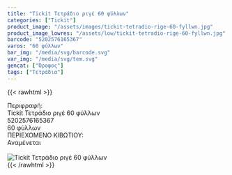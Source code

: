```yaml
---
title: "Tickit Τετράδιο ριγέ 60 φύλλων"
categories: ["Tickit"]
product_image: "/assets/images/tickit-tetradio-rige-60-fyllwn.jpg"
product_image_lowres: "/assets/low/tickit-tetradio-rige-60-fyllwn.jpg"
barcode: "5202576165367"
varos: "60 φύλλων"
bar_img: "/media/svg/barcode.svg"
var_img: "/media/svg/tem.svg"
gencat: ["Όροφος"]
tags: ["Τετράδια"]
---
```

{{< rawhtml >}}

<div class="sload714"><div class="product"><div id="sistatika">Περιφραφή:</div><div class="alltext">Tickit Τετράδιο ριγέ 60 φύλλων</div><div id="barcode"><div id="barimage1"></div><span id="bartext">5202576165367</span></div><div id="varos"><div id="temimg"></div><span id="varostext">60 φύλλων</span></div><div id="kivotio">ΠΕΡΙΕΧΟΜΕΝΟ ΚΙΒΩΤΙΟΥ:<br>Αναμένεται</div><br><div class="pimg"><img alt="Tickit Τετράδιο ριγέ 60 φύλλων" title="Tickit Τετράδιο ριγέ 60 φύλλων" src="/assets/images/tickit-tetradio-rige-60-fyllwn.jpg"></div></div></div>
{{< /rawhtml >}}


